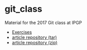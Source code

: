 # git_class
Material for the 2017 Git class at IPGP

* [Exercises](exercises.md)
* [article repository (tar)](article.tgz)
* [article repository (zip)](article.zip)

